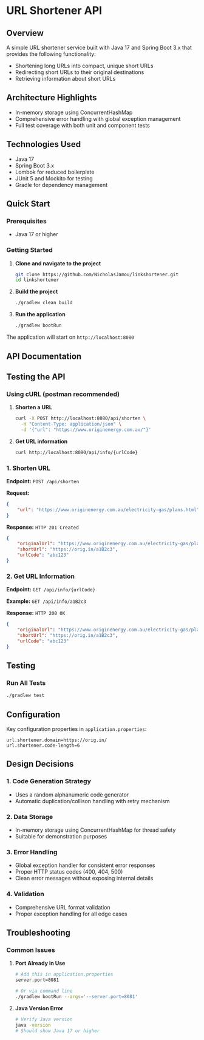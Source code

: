 # URL Shortener API

## Overview
A simple URL shortener service built with Java 17 and Spring Boot 3.x that provides the following functionality:
- Shortening long URLs into compact, unique short URLs
- Redirecting short URLs to their original destinations
- Retrieving information about short URLs

## Architecture Highlights
- In-memory storage using ConcurrentHashMap
- Comprehensive error handling with global exception management
- Full test coverage with both unit and component tests

## Technologies Used
- Java 17
- Spring Boot 3.x
- Lombok for reduced boilerplate
- JUnit 5 and Mockito for testing
- Gradle for dependency management

## Quick Start

### Prerequisites
- Java 17 or higher  

### Getting Started

1. **Clone and navigate to the project**
   ```bash
   git clone https://github.com/NicholasJamou/linkshortener.git
   cd linkshortener
   ```

2. **Build the project**
   ```bash
   ./gradlew clean build
   ```

3. **Run the application**
   ```bash
   ./gradlew bootRun
   ```

The application will start on `http://localhost:8080`

## API Documentation

## Testing the API

### Using cURL (postman recommended)

1. **Shorten a URL**
   ```bash
   curl -X POST http://localhost:8080/api/shorten \
     -H "Content-Type: application/json" \
     -d '{"url": "https://www.originenergy.com.au/"}'
   ```

2. **Get URL information**
   ```bash
   curl http://localhost:8080/api/info/{urlCode}
   ```

### 1. Shorten URL
**Endpoint:** `POST /api/shorten`

**Request:**
```json
{
    "url": "https://www.originenergy.com.au/electricity-gas/plans.html"
}
```

**Response:** `HTTP 201 Created`
```json
{
    "originalUrl": "https://www.originenergy.com.au/electricity-gas/plans.html",
    "shortUrl": "https://orig.in/a1B2c3",
    "urlCode": "abc123"
}
```
### 2. Get URL Information
**Endpoint:** `GET /api/info/{urlCode}`

**Example:** `GET /api/info/a1B2c3`

**Response:** `HTTP 200 OK`
```json
{
    "originalUrl": "https://www.originenergy.com.au/electricity-gas/plans.html",
    "shortUrl": "https://orig.in/a1B2c3",
    "urlCode": "abc123"
}
```


## Testing

### Run All Tests
```bash
./gradlew test
```


## Configuration

Key configuration properties in `application.properties`:
```properties
url.shortener.domain=https://orig.in/
url.shortener.code-length=6
```

## Design Decisions

### 1. Code Generation Strategy
- Uses a random alphanumeric code generator
- Automatic duplication/collison handling with retry mechanism

### 2. Data Storage
- In-memory storage using ConcurrentHashMap for thread safety
- Suitable for demonstration purposes

### 3. Error Handling
- Global exception handler for consistent error responses
- Proper HTTP status codes (400, 404, 500)
- Clean error messages without exposing internal details

### 4. Validation
- Comprehensive URL format validation
- Proper exception handling for all edge cases

## Troubleshooting

### Common Issues

1. **Port Already in Use**
   ```bash
   # Add this in application.properties
   server.port=8081
   
   # Or via command line
   ./gradlew bootRun --args='--server.port=8081'
   ```

2. **Java Version Error**
   ```bash
   # Verify Java version
   java -version
   # Should show Java 17 or higher
   ```
